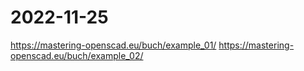 # 2022-11-25

https://mastering-openscad.eu/buch/example_01/
https://mastering-openscad.eu/buch/example_02/
